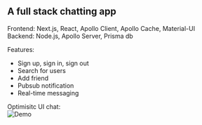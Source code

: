 ## A full stack chatting app

Frontend: Next.js, React, Apollo Client, Apollo Cache, Material-UI  
Backend: Node.js, Apollo Server, Prisma db

Features:

-   Sign up, sign in, sign out
-   Search for users
-   Add friend
-   Pubsub notification
-   Real-time messaging

Optimisitc UI chat:  
![Demo](https://media.giphy.com/media/TfFXwbZaZ4OzzYn36o/giphy.gif)
